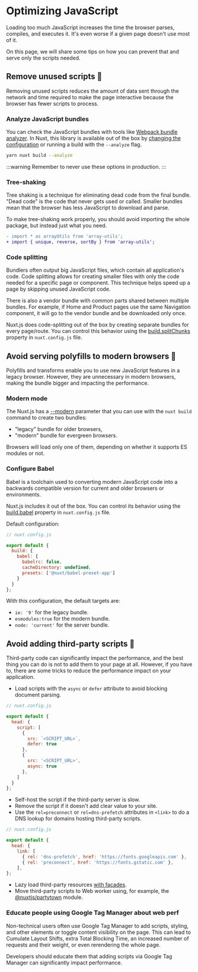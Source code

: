 # Optimizing JavaScript

Loading too much JavaScript increases the time the browser parses, compiles, and executes it. It's even worse if a given page doesn't use most of it.

On this page, we will share some tips on how you can prevent that and serve only the scripts needed.

## Remove unused scripts :orange_book:

Removing unused scripts reduces the amount of data sent through the network and time required to make the page interactive because the browser has fewer scripts to process.

### Analyze JavaScript bundles

You can check the JavaScript bundles with tools like [Webpack bundle analyzer](https://github.com/webpack-contrib/webpack-bundle-analyzer). In Nuxt, this library is available out of the box by [changing the configuration](https://nuxtjs.org/docs/configuration-glossary/configuration-build/#analyze) or running a build with the `--analyze` flag.

```bash
yarn nuxt build --analyze
```

:::warning
Remember to never use these options in production.
:::

### Tree-shaking

Tree shaking is a technique for eliminating dead code from the final bundle. "Dead code" is the code that never gets used or called. Smaller bundles mean that the browser has less JavaScript to download and parse.

To make tree-shaking work properly, you should avoid importing the whole package, but instead just what you need.

```diff
- import * as arrayUtils from 'array-utils';
+ import { unique, reverse, sortBy } from 'array-utils';
```

### Code splitting

Bundlers often output big JavaScript files, which contain all application's code. Code splitting allows for creating smaller files with only the code needed for a specific page or component. This technique helps speed up a page by skipping unused JavaScript code.

There is also a vendor bundle with common parts shared between multiple bundles. For example, if Home and Product pages use the same Navigation component, it will go to the vendor bundle and be downloaded only once.

Nuxt.js does code-splitting out of the box by creating separate bundles for every page/route. You can control this behavior using the [build.splitChunks](https://nuxtjs.org/docs/configuration-glossary/configuration-build/#splitchunks) property in `nuxt.config.js` file.

## Avoid serving polyfills to modern browsers :ledger:

Polyfills and transforms enable you to use new JavaScript features in a legacy browser. However, they are unnecessary in modern browsers, making the bundle bigger and impacting the performance.

### Modern mode

The Nuxt.js has a [--modern](https://nuxtjs.org/docs/configuration-glossary/configuration-modern/) parameter that you can use with the `nuxt build` command to create two bundles:

* "legacy" bundle for older browsers,
* "modern" bundle for evergreen browsers.

Browsers will load only one of them, depending on whether it supports ES modules or not.

### Configure Babel

Babel is a toolchain used to converting modern JavaScript code into a backwards compatible version for current and older browsers or environments.

Nuxt.js includes it out of the box. You can control its behavior using the [build.babel](https://nuxtjs.org/docs/configuration-glossary/configuration-build/#babel) property in `nuxt.config.js` file.

Default configuration:

```javascript
// nuxt.config.js

export default {
  build: {
    babel: {
      babelrc: false,
      cacheDirectory: undefined,
      presets: ['@nuxt/babel-preset-app']
    }
  }
};
```

With this configuration, the default targets are:

* `ie: '9'` for the legacy bundle.
* `esmodules:true` for the modern bundle.
* `node: 'current'` for the server bundle.

## Avoid adding third-party scripts :ledger:

Third-party code can significantly impact the performance, and the best thing you can do is not to add them to your page at all. However, if you have to, there are some tricks to reduce the performance impact on your application.

* Load scripts with the `async` or `defer` attribute to avoid blocking document parsing.

```javascript
// nuxt.config.js

export default {
  head: {
    script: [
      {
        src: `<SCRIPT_URL>`,
        defer: true
      },
      { 
        src: '<SCRIPT_URL>',
        async: true
      },
    ]
  }
};
```

* Self-host the script if the third-party server is slow.
* Remove the script if it doesn't add clear value to your site.
* Use the `rel=preconnect` or `rel=dns-prefetch` attributes in `<link>` to do a DNS lookup for domains hosting third-party scripts.

```javascript
// nuxt.config.js

export default {
  head: {
    link: [
      { rel: 'dns-prefetch', href: 'https://fonts.googleapis.com' },
      { rel: 'preconnect', href: 'https://fonts.gstatic.com' },
    ],
};
```

* Lazy load third-party resources [with facades](https://web.dev/third-party-facades/?utm_source=lighthouse&utm_medium=devtools).
* Move third-party scripts to Web worker using, for example, the [@nuxtjs/partytown](https://github.com/nuxt-community/partytown-module) module.

### Educate people using Google Tag Manager about web perf

Non-technical users often use Google Tag Manager to add scripts, styling, and other elements or toggle content visibility on the page. This can lead to Cumulate Layout Shifts, extra Total Blocking Time, an increased number of requests and their weight, or even rerendering the whole page.

Developers should educate them that adding scripts via Google Tag Manager can significantly impact performance.
